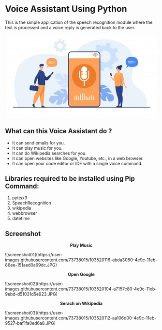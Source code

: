 # Voice Assistant Using Python

This is the simple application of the speech recognition module where the text is processed and a voice reply is generated back to the user.

<img src="https://github.com/Govind155/Voice-Assistant-using-python/blob/main/logo.JPG">

## What can this Voice Assistant do ?

- It can send emails for you.   
- It can play music for you.   
- It can do Wikipedia searches for you.   
- It can open websites like Google, Youtube, etc., in a web browser.   
- It can open your code editor or IDE with a single voice command.

## Libraries required to be installed using Pip Command:
1. pyttsx3  
2. SpeechRecognition
3. wikipedia    
4. webbrowser
5. datetime

## Screenshot

<p align="center"><b>Play Music</b></p>
![screenshot01](https://user-images.githubusercontent.com/73738015/103520116-abda3080-4e9c-11eb-86ee-151aed0a69dc.JPG)

<p align="center"><b>Open Google</b></p>
![screenshot02](https://user-images.githubusercontent.com/73738015/103520104-a7157c80-4e9c-11eb-9ebd-d51031d5e923.JPG)

<p align="center"><b>Serach on Wikipedia</b></p>
![screenshot03](https://user-images.githubusercontent.com/73738015/103520112-aa106d00-4e9c-11eb-9527-baf1fa0ed6a8.JPG)






